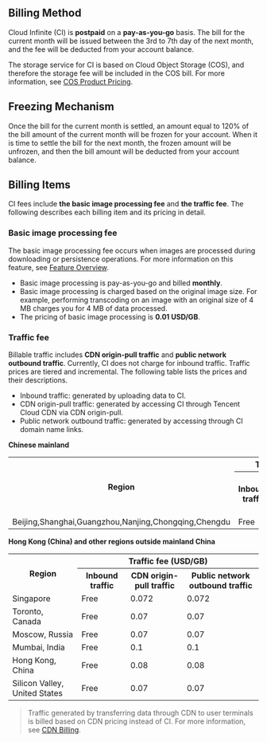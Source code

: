 ## Billing Method

Cloud Infinite (CI) is **postpaid** on a **pay-as-you-go** basis. The bill for the current month will be issued between the 3rd to 7th day of the next month, and the fee will be deducted from your account balance.

The storage service for CI is based on Cloud Object Storage (COS), and therefore the storage fee will be included in the COS bill. For more information, see [COS Product Pricing](https://intl.cloud.tencent.com/document/product/436/6239).


## Freezing Mechanism
Once the bill for the current month is settled, an amount equal to 120% of the bill amount of the current month will be frozen for your account. When it is time to settle the bill for the next month, the frozen amount will be unfrozen, and then the bill amount will be deducted from your account balance.


<span id="Billing items"></span>
## Billing Items
CI fees include **the basic image processing fee** and **the traffic fee**. The following describes each billing item and its pricing in detail.


### Basic image processing fee

The basic image processing fee occurs when images are processed during downloading or persistence operations. For more information on this feature, see [Feature Overview](https://intl.cloud.tencent.com/document/product/1045/33424).

- Basic image processing is pay-as-you-go and billed **monthly**.
- Basic image processing is charged based on the original image size. For example, performing transcoding on an image with an original size of 4 MB charges you for 4 MB of data processed.
- The pricing of basic image processing is **0.01 USD/GB**.

### Traffic fee

Billable traffic includes **CDN origin-pull traffic** and **public network outbound traffic**. Currently, CI does not charge for inbound traffic. Traffic prices are tiered and incremental. The following table lists the prices and their descriptions.
- Inbound traffic: generated by uploading data to CI.
- CDN origin-pull traffic: generated by accessing CI through Tencent Cloud CDN via CDN origin-pull.
- Public network outbound traffic: generated by accessing through CI domain name links.

**Chinese mainland**

<table>
   <tr>
         <th colspan=1 rowspan=2><center>Region</center></th>
     <th colspan=3><center>Traffic fee (USD/GB)</center></th>
   </tr>
   <tr>
      <th>Inbound traffic</th>
      <th>CDN origin-pull traffic</th>
      <th>Public network outbound traffic</th>
   </tr>
   <tr>
      <td>Beijing,Shanghai,Guangzhou,Nanjing,Chongqing,Chengdu </td>
      <td>Free</td>
      <td>0.02</td>
      <td>0.1</td>
   </tr>
</table>


**Hong Kong (China) and other regions outside mainland China**


<table>
   <tr>
	 <th colspan=1 rowspan=2><center>Region</center></th>
     <th colspan=3><center>Traffic fee (USD/GB)</center></th>
   </tr>
   <tr>
      <th>Inbound traffic</th>
      <th>CDN origin-pull traffic</th>
      <th>Public network outbound traffic</th>
   </tr>
   <tr>
      <td>Singapore</td>
      <td>Free</td>
      <td>0.072</td>
      <td>0.072</td>
   </tr>
      <tr>
      <td>Toronto, Canada</td>
      <td>Free</td>
      <td>0.07</td>
      <td>0.07</td>
   </tr>
      <tr>
      <td>Moscow, Russia</td>
      <td>Free</td>
      <td>0.07</td>
      <td>0.07</td>
   </tr>
      <tr>
      <td>Mumbai, India</td>
      <td>Free</td>
      <td>0.1</td>
      <td>0.1</td>
   </tr>
      <tr>
      <td>Hong Kong, China</td>
      <td>Free</td>
      <td>0.08</td>
      <td>0.08</td>
   </tr>
   <tr>
      <td>Silicon Valley, United States</td>
      <td>Free</td>
      <td>0.07</td>
      <td>0.07</td>
   </tr>
</table>


>Traffic generated by transferring data through CDN to user terminals is billed based on CDN pricing instead of CI. For more information, see [CDN Billing](https://intl.cloud.tencent.com/document/product/228/2949).


